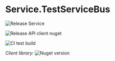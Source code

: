 # Service.TestServiceBus

![Release Service](https://github.com/MyJetWallet/Service.TestServiceBus/workflows/Release%20Service/badge.svg)

![Release API client nuget](https://github.com/MyJetWallet/Service.TestServiceBus/workflows/Release%20API%20client%20nuget/badge.svg)

![CI test build](https://github.com/MyJetWallet/Service.TestServiceBus/workflows/CI%20test%20build/badge.svg)

*Client library:* ![Nuget version](https://img.shields.io/nuget/v/MyJetWallet.Service.TestServiceBus.Client?label=MyJetWallet.Service.TestServiceBus.Client&style=social)

